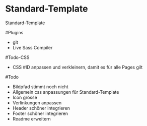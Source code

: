 # Standard-Template
Standard-Template

#Plugins
- git
- Live Sass Compiler

#Todo-CSS
- CSS #ID anpassen und verkleinern, damit es für alle Pages gilt

#Todo
- Bildpfad stimmt noch nicht
- Allgemein css anpassungen für Standard-Template
- Icon grösse
- Verlinkungen anpassen
- Header schöner integrieren
- Footer schöner integrieren
- Readme erweitern
